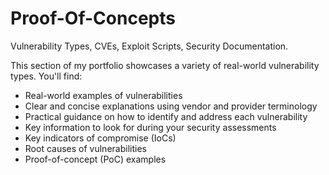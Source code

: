# Proof-Of-Concepts
Vulnerability Types, CVEs, Exploit Scripts, Security Documentation.

This section of my portfolio showcases a variety of real-world vulnerability types. You'll find:

 - Real-world examples of vulnerabilities
- Clear and concise explanations using vendor and provider terminology
- Practical guidance on how to identify and address each vulnerability
- Key information to look for during your security assessments
- Key indicators of compromise (IoCs)
- Root causes of vulnerabilities
- Proof-of-concept (PoC) examples
